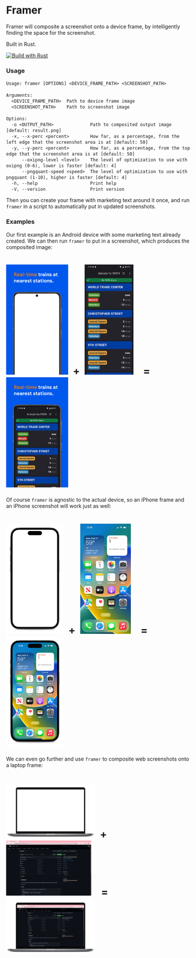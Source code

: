 # Framer
Framer will composite a screenshot onto a device frame, by intelligently finding the space for the screenshot.

Built in Rust. 

[![Build with Rust](https://github.com/amandeepg/framer/actions/workflows/rust.yml/badge.svg)](https://github.com/amandeepg/framer/actions/workflows/rust.yml)

### Usage
```
Usage: framer [OPTIONS] <DEVICE_FRAME_PATH> <SCREENSHOT_PATH>

Arguments:
  <DEVICE_FRAME_PATH>  Path to device frame image
  <SCREENSHOT_PATH>    Path to screenshot image

Options:
  -o <OUTPUT_PATH>              Path to composited output image [default: result.png]
  -x, --x-perc <percent>        How far, as a percentage, from the left edge that the screenshot area is at [default: 50]
  -y, --y-perc <percent>        How far, as a percentage, from the top edge that the screenshot area is at [default: 50]
      --oxipng-level <level>    The level of optimization to use with oxipng (0-6), lower is faster [default: 4]
      --pngquant-speed <speed>  The level of optimization to use with pngquant (1-10), higher is faster [default: 4]
  -h, --help                    Print help
  -V, --version                 Print version
```

Then you can create your frame with marketing text around it once, and run `framer` in a script to automatically put in updated screenshots.

### Examples
Our first example is an Android device with some marketing text already created. We can then run `framer` to put in a screenshot, which produces the composited image:
# <a href="https://raw.githubusercontent.com/amandeepg/framer/master/docs/frame1.webp"><img src="./docs/frame1.webp" height="300"/></a> &nbsp;**+**&nbsp; <a href="https://raw.githubusercontent.com/amandeepg/framer/master/docs/screenshot1.webp"><img src="./docs/screenshot1.webp" height="300"/></a> &nbsp;&nbsp;&nbsp;**=**&nbsp;&nbsp;&nbsp; <a href="https://raw.githubusercontent.com/amandeepg/framer/master/docs/framescr1.webp"><img src="./docs/framescr1.webp" height="300"/></a>

Of course `framer` is agnostic to the actual device, so an iPhone frame and an iPhone screenshot will work just as well:
# <a href="https://raw.githubusercontent.com/amandeepg/framer/master/docs/frame2.webp"><img src="./docs/frame2.webp" height="300"/></a> &nbsp;**+**&nbsp; <a href="https://raw.githubusercontent.com/amandeepg/framer/master/docs/screenshot2.webp"><img src="./docs/screenshot2.webp" height="300"/></a> &nbsp;&nbsp;&nbsp;**=**&nbsp;&nbsp;&nbsp; <a href="https://raw.githubusercontent.com/amandeepg/framer/master/docs/framescr2.webp"><img src="./docs/framescr2.webp" height="300"/></a>

We can even go further and use `framer` to composite web screenshots onto a laptop frame:
# <a href="https://raw.githubusercontent.com/amandeepg/framer/master/docs/frame3.webp"><img src="./docs/frame3.webp" height="150"/></a> &nbsp;**+**&nbsp; <a href="https://raw.githubusercontent.com/amandeepg/framer/master/docs/screenshot3.webp"><img src="./docs/screenshot3.webp" height="150"/></a> &nbsp;&nbsp;&nbsp;**=**&nbsp;&nbsp;&nbsp; <a href="https://raw.githubusercontent.com/amandeepg/framer/master/docs/framescr3.webp"><img src="./docs/framescr3.webp" height="150"/></a>
